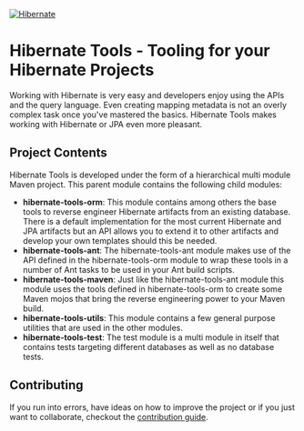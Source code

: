 <!--
  ~ Hibernate Tools, Tooling for your Hibernate Projects
  ~
  ~ Copyright 2020 Red Hat, Inc.
  ~
  ~ Licensed under the GNU Lesser General Public License (LGPL), 
  ~ version 2.1 or later (the "License").
  ~ You may not use this file except in compliance with the License.
  ~ You may read the licence in the 'lgpl.txt' file in the root folder of 
  ~ project or obtain a copy at
  ~
  ~     http://www.gnu.org/licenses/lgpl-2.1.html
  ~
  ~ Unless required by applicable law or agreed to in writing, software
  ~ distributed under the License is distributed on an "AS IS" BASIS,
  ~ WITHOUT WARRANTIES OR CONDITIONS OF ANY KIND, either express or implied.
  ~ See the License for the specific language governing permissions and
  ~ limitations under the License.
  -->

[![Hibernate](https://static.jboss.org/hibernate/images/hibernate_200x150.png)](https://tools.hibernate.org)

# Hibernate Tools - Tooling for your Hibernate Projects

Working with Hibernate is very easy and developers enjoy using the APIs and the query language. Even creating mapping metadata is not an overly complex task once you've mastered the basics. Hibernate Tools makes working with Hibernate or JPA even more pleasant.

## Project Contents

Hibernate Tools is developed under the form of a hierarchical multi module Maven project. This parent module contains the following child modules:

* **hibernate-tools-orm**: 
This module contains among others the base tools to reverse engineer Hibernate artifacts from an existing database. There is a default implementation for the most current Hibernate and JPA artifacts but an API allows you to extend it to other artifacts and develop your own templates should this be needed.  
* **hibernate-tools-ant**:
The hibernate-tools-ant module makes use of the API defined in the hibernate-tools-orm module to wrap these tools in a number of Ant tasks to be used in your Ant build scripts.
* **hibernate-tools-maven**:
Just like the hibernate-tools-ant module this module uses the tools defined in hibernate-tools-orm to create some Maven mojos that bring the reverse engineering power to your Maven build.
* **hibernate-tools-utils**:
This module contains a few general purpose utilities that are used in the other modules.
* **hibernate-tools-test**:
The test module is a multi module in itself that contains tests targeting different databases as well as no database tests.

## Contributing

If you run into errors, have ideas on how to improve the project or if you just want to collaborate, checkout the [contribution guide](./contribute.md).